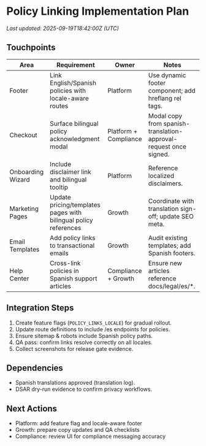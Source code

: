 # Policy Linking Implementation Plan

_Last updated: 2025-09-19T18:42:00Z (UTC)_

## Touchpoints
| Area | Requirement | Owner | Notes |
| --- | --- | --- | --- |
| Footer | Link English/Spanish policies with locale-aware routes | Platform | Use dynamic footer component; add hreflang rel tags. |
| Checkout | Surface bilingual policy acknowledgment modal | Platform + Compliance | Modal copy from spanish-translation-approval-request once signed. |
| Onboarding Wizard | Include disclaimer link and bilingual tooltip | Platform | Reference localized disclaimers. |
| Marketing Pages | Update pricing/templates pages with bilingual policy references | Growth | Coordinate with translation sign-off; update SEO meta. |
| Email Templates | Add policy links to transactional emails | Growth | Audit existing templates; add Spanish footers. |
| Help Center | Cross-link policies in Spanish support articles | Compliance + Growth | Ensure new articles reference docs/legal/es/*.

## Integration Steps
1. Create feature flags (`POLICY_LINKS_LOCALE`) for gradual rollout.
2. Update route definitions to include /es endpoints for policies.
3. Ensure sitemap & robots include Spanish policy paths.
4. QA pass: confirm links resolve correctly on all locales.
5. Collect screenshots for release gate evidence.

## Dependencies
- Spanish translations approved (translation log).
- DSAR dry-run evidence to confirm privacy workflows.

## Next Actions
- Platform: add feature flag and locale-aware footer
- Growth: prepare copy updates and QA checklists
- Compliance: review UI for compliance messaging accuracy